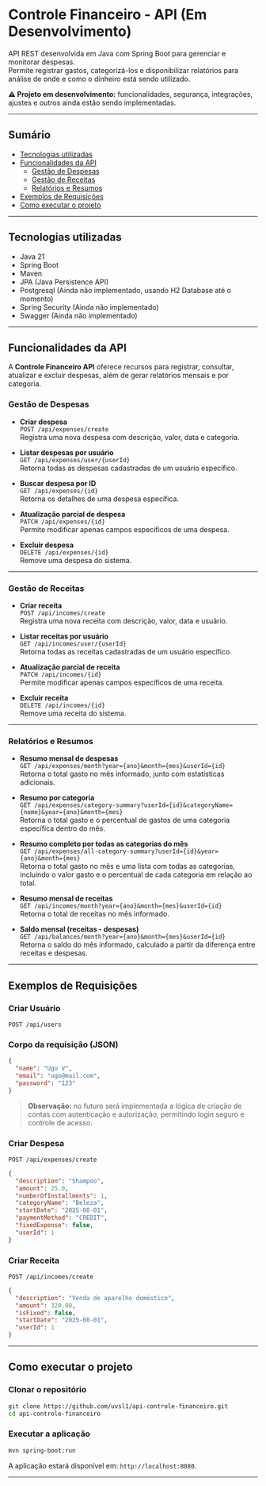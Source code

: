 # Controle Financeiro - API (Em Desenvolvimento)

API REST desenvolvida em Java com Spring Boot para gerenciar e monitorar despesas.  
Permite registrar gastos, categorizá-los e disponibilizar relatórios para análise de onde e como o dinheiro está sendo utilizado. 

**⚠️ Projeto em desenvolvimento:** funcionalidades, segurança, integrações, ajustes e outros ainda estão sendo implementadas.

---

## Sumário

- [Tecnologias utilizadas](#tecnologias-utilizadas)
- [Funcionalidades da API](#funcionalidades-da-api)
    - [Gestão de Despesas](#gestao-de-despesas)
    - [Gestão de Receitas](#gestao-de-receitas)
    - [Relatórios e Resumos](#relatorios-e-resumos)
- [Exemplos de Requisições](#exemplos-de-requisicoes)
- [Como executar o projeto](#como-executar-o-projeto)

---

## Tecnologias utilizadas

- Java 21
- Spring Boot
- Maven
- JPA (Java Persistence API)
- Postgresql (Ainda não implementado, usando H2 Database até o momento)
- Spring Security (Ainda não implementado)
- Swagger (Ainda não implementado)

---

## Funcionalidades da API

A **Controle Financeiro API** oferece recursos para registrar, consultar, atualizar e excluir despesas, além de gerar relatórios mensais e por categoria.

### **Gestão de Despesas**
- **Criar despesa**  
  `POST /api/expenses/create`  
  Registra uma nova despesa com descrição, valor, data e categoria.

- **Listar despesas por usuário**  
  `GET /api/expenses/user/{userId}`  
  Retorna todas as despesas cadastradas de um usuário específico.

- **Buscar despesa por ID**  
  `GET /api/expenses/{id}`  
  Retorna os detalhes de uma despesa específica.

- **Atualização parcial de despesa**  
  `PATCH /api/expenses/{id}`  
  Permite modificar apenas campos específicos de uma despesa.

- **Excluir despesa**  
  `DELETE /api/expenses/{id}`  
  Remove uma despesa do sistema.

---

### **Gestão de Receitas**
- **Criar receita**  
  `POST /api/incomes/create`  
  Registra uma nova receita com descrição, valor, data e usuário.

- **Listar receitas por usuário**  
  `GET /api/incomes/user/{userId}`  
  Retorna todas as receitas cadastradas de um usuário específico.

- **Atualização parcial de receita**  
  `PATCH /api/incomes/{id}`  
  Permite modificar apenas campos específicos de uma receita.

- **Excluir receita**  
  `DELETE /api/incomes/{id}`  
  Remove uma receita do sistema.

---

### **Relatórios e Resumos**
- **Resumo mensal de despesas**  
  `GET /api/expenses/month?year={ano}&month={mes}&userId={id}`  
  Retorna o total gasto no mês informado, junto com estatísticas adicionais.

- **Resumo por categoria**  
  `GET /api/expenses/category-summary?userId={id}&categoryName={nome}&year={ano}&month={mes}`  
  Retorna o total gasto e o percentual de gastos de uma categoria específica dentro do mês. 

- **Resumo completo por todas as categorias do mês**  
  `GET /api/expenses/all-category-summary?userId={id}&year={ano}&month={mes}`  
  Retorna o total gasto no mês e uma lista com todas as categorias, incluindo o valor gasto e o percentual de cada categoria em relação ao total.

- **Resumo mensal de receitas**  
  `GET /api/incomes/month?year={ano}&month={mes}&userId={id}`  
  Retorna o total de receitas no mês informado.

- **Saldo mensal (receitas - despesas)**  
  `GET /api/balances/month?year={ano}&month={mes}&userId={id}`  
  Retorna o saldo do mês informado, calculado a partir da diferença entre receitas e despesas.  

---

## Exemplos de Requisições

### Criar Usuário
`POST /api/users`

### Corpo da requisição (JSON)
```json
{
  "name": "Ugo V",
  "email": "ugo@mail.com",
  "password": "123"
}
```

>**Observação:** no futuro será implementada a lógica de criação de contas com autenticação e autorização, permitindo login seguro e controle de acesso.


### Criar Despesa
`POST /api/expenses/create`

```json
{
  "description": "Shampoo",
  "amount": 25.0,
  "numberOfInstallments": 1,
  "categoryName": "Beleza",
  "startDate": "2025-08-01",
  "paymentMethod": "CREDIT",
  "fixedExpense": false,
  "userId": 1
}
```

### Criar Receita
`POST /api/incomes/create`

```json
{
  "description": "Venda de aparelho doméstico",
  "amount": 320.00,
  "isFixed": false,
  "startDate": "2025-08-01",
  "userId": 1
}
```

---

## Como executar o projeto

### Clonar o repositório
```bash
git clone https://github.com/uvsl1/api-controle-financeiro.git
cd api-controle-financeiro
```

### Executar a aplicação
```bash
mvn spring-boot:run
```

A aplicação estará disponível em: ```http://localhost:8080```.

---
